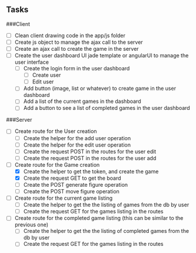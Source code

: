 Tasks
------

###Client

- [ ] Clean client drawing code in the app/js folder
- [ ] Create js object to manage the ajax call to the server
- [ ] Create an ajax call to create the game in the server 
- [ ] Create the user dashboard UI jade template or angularUI to manage the user interface
  - [ ] Create the login form in the user dashboard
    - [ ] Create user
    - [ ] Edit user
  - [ ] Add button (image, list or whatever) to create game in the user dashboard
  - [ ] Add a list of the current games in the dashboard
  - [ ] Add a button to see a list of completed games in the user dashboard
  
###Server

- [ ] Create route for the User creation
  - [ ] Create the helper for the add user operation
  - [ ] Create the helper for the edit user operation
  - [ ] Create the request POST in the routes for the user edit 
  - [ ] Create the request POST in the routes for the user add
- [ ] Create route for the Game creation
  - [x] Create the helper to get the token, and create the game
  - [x] Create the request GET to get the board
  - [ ] Create the POST generate figure operation
  - [ ] Create the POST move figure operation
- [ ] Create route for the current game listing
  - [ ] Create the helper to get the the listing of games from the db by user
  - [ ] Create the request GET for the games listing in the routes
- [ ] Create route for the completed game listing (this can be similar to the previous one)
  - [ ] Create the helper to get the the listing of completed games from the db by user
  - [ ] Create the request GET for the games listing in the routes

